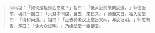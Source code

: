 
> 问马祖：​「如何是祖师西来意？​」祖曰：​「低声近前来向汝道。​」师便近前，祖打一掴曰：​「六耳不同谋，且去，来日来。​」师至来日，独入法堂曰：​「请和尚道。​」祖曰：​「且去待老汉上堂出来问，与汝证明。​」师忽有省，遂曰：​「谢大众证明。​」乃绕法堂一匝便去。
